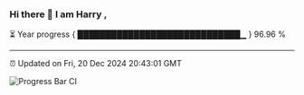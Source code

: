 ### Hi there 👋 I am Harry , 

⏳ Year progress { █████████████████████████████▁ } 96.96 %

---

⏰ Updated on Fri, 20 Dec 2024 20:43:01 GMT

![Progress Bar CI](https://github.com/duykhang68/duykhang68/workflows/Progress%20Bar%20CI/badge.svg)
